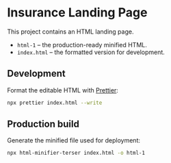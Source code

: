 # Insurance Landing Page

This project contains an HTML landing page.

- `html-1` &ndash; the production-ready minified HTML.
- `index.html` &ndash; the formatted version for development.

## Development

Format the editable HTML with [Prettier](https://prettier.io/):

```sh
npx prettier index.html --write
```

## Production build

Generate the minified file used for deployment:

```sh
npx html-minifier-terser index.html -o html-1
```
